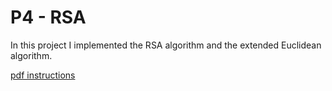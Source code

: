 # P4 - RSA

In this project I implemented the RSA algorithm and the extended Euclidean algorithm.

[pdf instructions](./p4_instructions.pdf)


